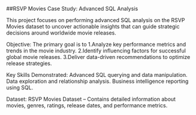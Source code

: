 ##RSVP Movies Case Study: Advanced SQL Analysis

This project focuses on performing advanced SQL analysis on the RSVP Movies dataset to uncover actionable insights that can guide strategic decisions around worldwide movie releases.

Objective:
The primary goal is to
1.Analyze key performance metrics and trends in the movie industry.
2.Identify influencing factors for successful global movie releases.
3.Deliver data-driven recommendations to optimize release strategies.

Key Skills Demonstrated:
Advanced SQL querying and data manipulation.
Data exploration and relationship analysis.
Business intelligence reporting using SQL.

Dataset:
RSVP Movies Dataset – Contains detailed information about movies, genres, ratings, release dates, and performance metrics.
